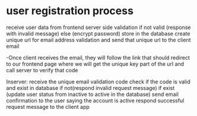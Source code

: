 # user registration process

receive user data from frontend
server side validation 
if not valid (response with invalid message)
else (encrypt password)
store in the database
create unique url for email address validation and send that unique url to the client email

-Once client receives the email, they will follow the link that should redirect to our frontend page where
we will get the unique key part of the url and call server to verify that code 

Inserver:
receive the unique email validation code
check if the code is valid and exist in database
if not(respond invalid request message)
if exist (update user status from inactive to active in the database)
send email confirmation to the user saying the account is active 
respond successful request message to the client app


